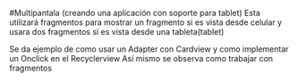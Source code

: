 #Multipantala (creando una aplicación con soporte para tablet)
Esta utilizará fragmentos para mostrar un fragmento si es vista desde celular y usara dos fragmentos si es vista desde una tableta(tablet)


Se da ejemplo de como usar un Adapter con Cardview y como implementar un Onclick en el Recyclerview
Así mismo se observa como trabajar con fragmentos